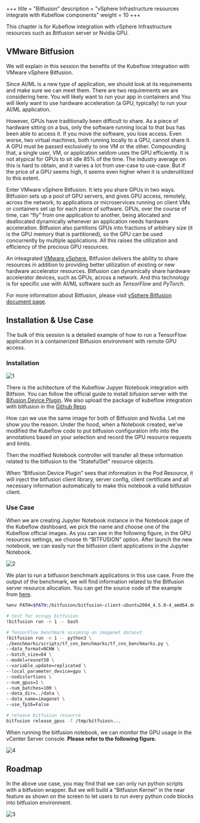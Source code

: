 +++
title = "Bitfusion"
description = "vSphere Infrastructure resources integrate with Kubeflow components"
weight = 10
+++

This chapter is for Kubeflow integration with vSphere Infrastructure resources such as Bitfusion server or Nvidia GPU. 

## VMware Bitfusion

We will explain in this session the benefits of the Kubeflow integration with VMware vSphere Bitfusion. 

Since AI/ML is a new type of application, we should look at its requirements and make sure we can meet them. There are two requirements we are considering here. You will likely want to run your app in containers and You will likely want to use hardware acceleration (a GPU, typically) to run your AI/ML application.

However, GPUs have traditionally been difficult to share. As a piece of hardware sitting on a bus, only the software running local to that bus has been able to access it. If you move the software, you lose access. Even worse, two virtual machines, both running locally to a GPU, cannot share it. A GPU must be passed exclusively to one VM or the other. Compounding that, a single user, VM, or application seldom uses the GPU efficiently. It is not atypical for GPUs to sit idle 85% of the time. The industry average on this is hard to obtain, and it varies a lot from use-case to use-case. But if the price of a GPU seems high, it seems even higher when it is underutilized to this extent.

Enter VMware vSphere Bitfusion. It lets you share GPUs in two ways. Bitfusion sets up a pool of GPU servers, and gives GPU access, remotely, across the network, to applications or microservices running on client VMs or containers set up for each piece of software. GPUs, over the course of time, can “fly” from one application to another, being allocated and deallocated dynamically whenever an application needs hardware acceleration. Bitfusion also partitions GPUs into fractions of arbitrary size (it is the GPU memory that is partitioned), so the GPU can be used concurrently by multiple applications. All this raises the utilization and efficiency of the precious GPU resources.

An inteagrated [VMware vSphere](https://www.vmware.com/products/vsphere.html#resources), Bitfusion delivers the ability to share resources in addition to providing better utilization of existing or new hardware accelerator resources. Bitfusion can dynamically share hardware accelerator devices, such as GPUs, across a network. And this technology is for specific use with AI/ML software such as *TensorFlow* and *PyTorch*.

For more information about Bitfusion, please visit [vSphere Bitfusion document page](https://docs.vmware.com/cn/VMware-vSphere-Bitfusion/index.html).

## Installation & Use Case

The bulk of this session is a detailed example of how to run a TensorFlow application in a containerized Bitfusion environment with remote GPU access.

### Installation

![1](../1_arch.png)

There is the achitecture of the Kubeflow Jupyer Notebook integration with Bitfsion. You can follow the official guide to install bifusion server with the [Bifusion Device Plugin](https://github.com/vmware/bitfusion-with-kubernetes-integration). We also upload the package of kubeflow integration with bitfusion in the [Github Repo](https://github.com/harperjuanl/kubeflow-v1.6.0-rc.1)

How can we use the same image for both of Bitfusion and Nvidia. Let me show you the reason. Under the hood, when a Notebook created, we’ve modified the Kubeflow code to put bitfusion configuration info into the annotations based on your selection and record the GPU resource requests and limits.

Then the modified Notebook controller will transfer all these information related to the bitfusion to the “StatefulSet” resource objects.   

When “Bitfusion Device Plugin” sees that information in the Pod Resource, it will inject the bitfusion client library, server config, client certificate and all necessary information automatically  to make this notebook a valid bitfusion client. 


### Use Case

When we are creating Jupyter Notebook instance in the Notebook page of the Kubeflow dashboard, we pick the name and choose one of the Kubeflow official images. As you can see in the following figure, in the GPU resources settings, we choose th “BITFUSION” option. After launch the new notebook, we can easily run the bitfusion client applications in the Jupyter Notebook. 

![2](../2_notebook.png)

We plan to run a bitfusion benchmark applications in this use case. From the output of the benchmark, we will find information related to the Bitfusion server resource allocation. You can get the source code of the example from [here]().

```bash
%env PATH=$PATH:/bitfusion/bitfusion-client-ubuntu2004_4.5.0-4_amd64.deb/usr/bin:/opt/conda/bin

# test for occupy bitfusion 
!bitfusion run -n 1 -- bash

# TensorFlow benchmark assuming an imagenet dataset
!bitfusion run -n 1 -- python3 \
./benchmarks/scripts/tf_cnn_benchmarks/tf_cnn_benchmarks.py \
--data_format=NCHW \
--batch_size=64 \
--model=resnet50 \
--variable_update=replicated \
--local_parameter_device=gpu \
--nodistortions \
--num_gpus=1 \
--num_batches=100 \
--data_dir=../data \
--data_name=imagenet \
--use_fp16=False

# release bitfusion resource
bitfusion release_gpus -f /tmp/bitfuiosn...
```


When running the bitfusion notebook, we can monitor the GPU usage in the vCenter Server console. **Please refer to the following figure.**

![4](../4_bitfusion_console.png)


## Roadmap

In the above use case, you may find that we can only run python scripts with a bitfusion wrapper. But we will build a “Bitfusion Kernel” in the near feature as shown on the screen to let users to run every python code blocks into bitfusion environment.

![3](../3_bitfusion_kernel_roadmap.png)
